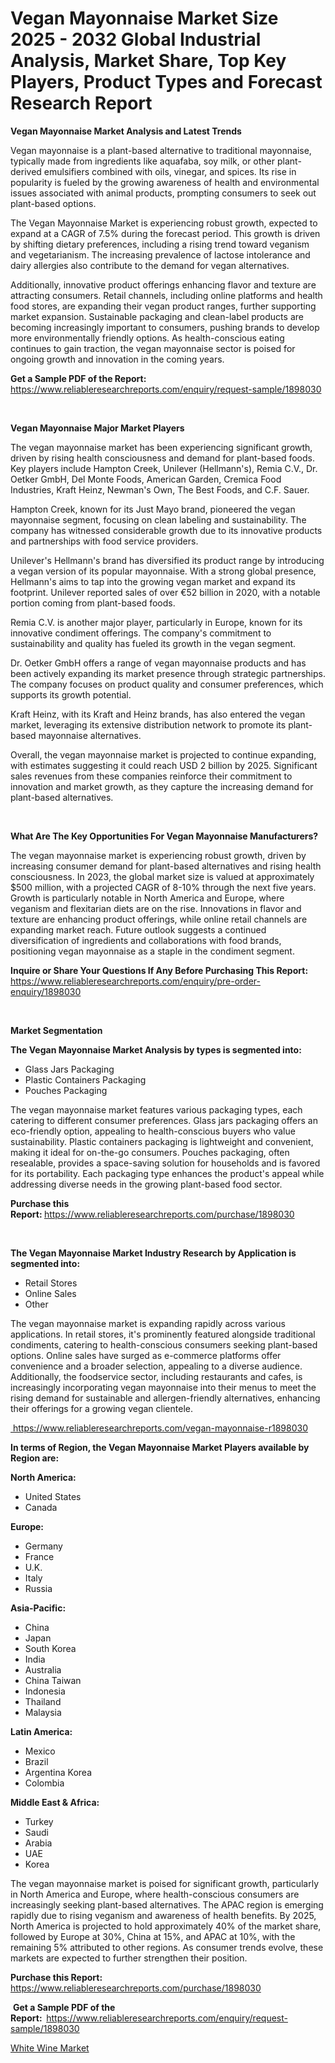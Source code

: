 <p><h1>Vegan Mayonnaise Market Size 2025 - 2032 Global Industrial Analysis, Market Share, Top Key Players, Product Types and Forecast Research Report</h1></p><p><strong>Vegan Mayonnaise Market Analysis and Latest Trends</strong></p>
<p><p>Vegan mayonnaise is a plant-based alternative to traditional mayonnaise, typically made from ingredients like aquafaba, soy milk, or other plant-derived emulsifiers combined with oils, vinegar, and spices. Its rise in popularity is fueled by the growing awareness of health and environmental issues associated with animal products, prompting consumers to seek out plant-based options.</p><p>The Vegan Mayonnaise Market is experiencing robust growth, expected to expand at a CAGR of 7.5% during the forecast period. This growth is driven by shifting dietary preferences, including a rising trend toward veganism and vegetarianism. The increasing prevalence of lactose intolerance and dairy allergies also contribute to the demand for vegan alternatives. </p><p>Additionally, innovative product offerings enhancing flavor and texture are attracting consumers. Retail channels, including online platforms and health food stores, are expanding their vegan product ranges, further supporting market expansion. Sustainable packaging and clean-label products are becoming increasingly important to consumers, pushing brands to develop more environmentally friendly options. As health-conscious eating continues to gain traction, the vegan mayonnaise sector is poised for ongoing growth and innovation in the coming years.</p></p>
<p><strong>Get a Sample PDF of the Report:&nbsp;</strong> <a href="https://www.reliableresearchreports.com/enquiry/request-sample/1898030?utm_campaign=2328&utm_medium=2&utm_source=Github&utm_content=ia&utm_term=14022025&utm_id=vegan-mayonnaise">https://www.reliableresearchreports.com/enquiry/request-sample/1898030</a></p>
<p>&nbsp;</p>
<p><strong>Vegan Mayonnaise Major Market Players</strong></p>
<p><p>The vegan mayonnaise market has been experiencing significant growth, driven by rising health consciousness and demand for plant-based foods. Key players include Hampton Creek, Unilever (Hellmann's), Remia C.V., Dr. Oetker GmbH, Del Monte Foods, American Garden, Cremica Food Industries, Kraft Heinz, Newman's Own, The Best Foods, and C.F. Sauer.</p><p>Hampton Creek, known for its Just Mayo brand, pioneered the vegan mayonnaise segment, focusing on clean labeling and sustainability. The company has witnessed considerable growth due to its innovative products and partnerships with food service providers. </p><p>Unilever's Hellmann's brand has diversified its product range by introducing a vegan version of its popular mayonnaise. With a strong global presence, Hellmann's aims to tap into the growing vegan market and expand its footprint. Unilever reported sales of over €52 billion in 2020, with a notable portion coming from plant-based foods.</p><p>Remia C.V. is another major player, particularly in Europe, known for its innovative condiment offerings. The company's commitment to sustainability and quality has fueled its growth in the vegan segment.</p><p>Dr. Oetker GmbH offers a range of vegan mayonnaise products and has been actively expanding its market presence through strategic partnerships. The company focuses on product quality and consumer preferences, which supports its growth potential.</p><p>Kraft Heinz, with its Kraft and Heinz brands, has also entered the vegan market, leveraging its extensive distribution network to promote its plant-based mayonnaise alternatives.</p><p>Overall, the vegan mayonnaise market is projected to continue expanding, with estimates suggesting it could reach USD 2 billion by 2025. Significant sales revenues from these companies reinforce their commitment to innovation and market growth, as they capture the increasing demand for plant-based alternatives.</p></p>
<p>&nbsp;</p>
<p><strong>What Are The Key Opportunities For Vegan Mayonnaise Manufacturers?</strong></p>
<p><p>The vegan mayonnaise market is experiencing robust growth, driven by increasing consumer demand for plant-based alternatives and rising health consciousness. In 2023, the global market size is valued at approximately $500 million, with a projected CAGR of 8-10% through the next five years. Growth is particularly notable in North America and Europe, where veganism and flexitarian diets are on the rise. Innovations in flavor and texture are enhancing product offerings, while online retail channels are expanding market reach. Future outlook suggests a continued diversification of ingredients and collaborations with food brands, positioning vegan mayonnaise as a staple in the condiment segment.</p></p>
<p><strong>Inquire or Share Your Questions If Any Before Purchasing This Report:</strong> <a href="https://www.reliableresearchreports.com/enquiry/pre-order-enquiry/1898030?utm_campaign=2328&utm_medium=2&utm_source=Github&utm_content=ia&utm_term=14022025&utm_id=vegan-mayonnaise">https://www.reliableresearchreports.com/enquiry/pre-order-enquiry/1898030</a></p>
<p>&nbsp;</p>
<p><strong>Market Segmentation</strong></p>
<p><strong>The Vegan Mayonnaise Market Analysis by types is segmented into:</strong></p>
<p><ul><li>Glass Jars Packaging</li><li>Plastic Containers Packaging</li><li>Pouches Packaging</li></ul></p>
<p><p>The vegan mayonnaise market features various packaging types, each catering to different consumer preferences. Glass jars packaging offers an eco-friendly option, appealing to health-conscious buyers who value sustainability. Plastic containers packaging is lightweight and convenient, making it ideal for on-the-go consumers. Pouches packaging, often resealable, provides a space-saving solution for households and is favored for its portability. Each packaging type enhances the product's appeal while addressing diverse needs in the growing plant-based food sector.</p></p>
<p><strong>Purchase this Report:&nbsp;</strong><a href="https://www.reliableresearchreports.com/purchase/1898030?utm_campaign=2328&utm_medium=2&utm_source=Github&utm_content=ia&utm_term=14022025&utm_id=vegan-mayonnaise">https://www.reliableresearchreports.com/purchase/1898030</a></p>
<p>&nbsp;</p>
<p><strong>The Vegan Mayonnaise Market Industry Research by Application is segmented into:</strong></p>
<p><ul><li>Retail Stores</li><li>Online Sales</li><li>Other</li></ul></p>
<p><p>The vegan mayonnaise market is expanding rapidly across various applications. In retail stores, it's prominently featured alongside traditional condiments, catering to health-conscious consumers seeking plant-based options. Online sales have surged as e-commerce platforms offer convenience and a broader selection, appealing to a diverse audience. Additionally, the foodservice sector, including restaurants and cafes, is increasingly incorporating vegan mayonnaise into their menus to meet the rising demand for sustainable and allergen-friendly alternatives, enhancing their offerings for a growing vegan clientele.</p></p>
<p><a href="https://www.reliableresearchreports.com/vegan-mayonnaise-r1898030?utm_campaign=2328&utm_medium=2&utm_source=Github&utm_content=ia&utm_term=14022025&utm_id=vegan-mayonnaise">&nbsp;https://www.reliableresearchreports.com/vegan-mayonnaise-r1898030</a></p>
<p><strong>In terms of Region, the Vegan Mayonnaise Market Players available by Region are:</strong></p>
<p>
    <p> <strong> North America: </strong>
        <ul>
            <li>United States</li>
            <li>Canada</li>
        </ul>
        </p> 
    <p> <strong> Europe: </strong>
        <ul>
            <li>Germany</li>
            <li>France</li>
            <li>U.K.</li>
            <li>Italy</li>
            <li>Russia</li>
        </ul>
        </p> 
    <p> <strong> Asia-Pacific: </strong>
        <ul>
            <li>China</li>
            <li>Japan</li>
            <li>South Korea</li>
            <li>India</li>
            <li>Australia</li>
            <li>China Taiwan</li>
            <li>Indonesia</li>
            <li>Thailand</li>
            <li>Malaysia</li>
        </ul>
        </p> 
    <p> <strong> Latin America: </strong>
        <ul>
            <li>Mexico</li>
            <li>Brazil</li>
            <li>Argentina Korea</li>
            <li>Colombia</li>
        </ul>
        </p> 
    <p> <strong> Middle East & Africa: </strong>
        <ul>
            <li>Turkey</li>
            <li>Saudi</li>
            <li>Arabia</li>
            <li>UAE</li>
            <li>Korea</li>
        </ul>
    </p>
    </p>
<p><p>The vegan mayonnaise market is poised for significant growth, particularly in North America and Europe, where health-conscious consumers are increasingly seeking plant-based alternatives. The APAC region is emerging rapidly due to rising veganism and awareness of health benefits. By 2025, North America is projected to hold approximately 40% of the market share, followed by Europe at 30%, China at 15%, and APAC at 10%, with the remaining 5% attributed to other regions. As consumer trends evolve, these markets are expected to further strengthen their position.</p></p>
<p><strong>Purchase this Report: </strong><a href="https://www.reliableresearchreports.com/purchase/1898030?utm_campaign=2328&utm_medium=2&utm_source=Github&utm_content=ia&utm_term=14022025&utm_id=vegan-mayonnaise">https://www.reliableresearchreports.com/purchase/1898030</a></p>
<p>&nbsp;<strong>Get a Sample PDF of the Report:&nbsp;&nbsp;</strong><a href="https://www.reliableresearchreports.com/enquiry/request-sample/1898030?utm_campaign=2328&utm_medium=2&utm_source=Github&utm_content=ia&utm_term=14022025&utm_id=vegan-mayonnaise">https://www.reliableresearchreports.com/enquiry/request-sample/1898030</a></p>
<p><strong></strong></p>
<p><p><a href="https://github.com/oliveroste6/Market-Research-Report-List-1/blob/main/white-wine-market.md?utm_campaign=2328&utm_medium=2&utm_source=Github&utm_content=ia&utm_term=14022025&utm_id=vegan-mayonnaise">White Wine Market</a></p></p>